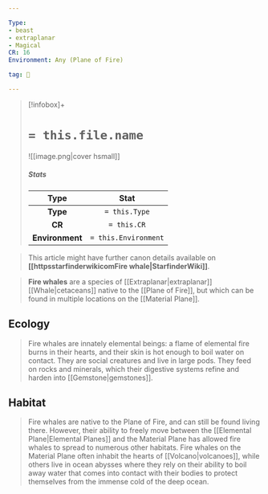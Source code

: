```yaml
---

Type:
- beast
- extraplanar
- Magical
CR: 16
Environment: Any (Plane of Fire)

tag: 👹

---
```


> [!infobox]+
> #  `= this.file.name`
> ![[image.png|cover hsmall]]
> ##### Stats
> Type | Stat |
> :---:|:---:|
> **Type** | `= this.Type` |
> **CR** | `= this.CR` |
> **Environment** | `= this.Environment` |







> This article might have further canon details available on **[[httpsstarfinderwikicomFire whale|StarfinderWiki]]**.


> **Fire whales** are a species of [[Extraplanar|extraplanar]] [[Whale|cetaceans]] native to the [[Plane of Fire]], but which can be found in multiple locations on the [[Material Plane]].


## Ecology

> Fire whales are innately elemental beings: a flame of elemental fire burns in their hearts, and their skin is hot enough to boil water on contact. They are social creatures and live in large pods. They feed on rocks and minerals, which their digestive systems refine and harden into [[Gemstone|gemstones]].


## Habitat

> Fire whales are native to the Plane of Fire, and can still be found living there. However, their ability to freely move between the [[Elemental Plane|Elemental Planes]] and the Material Plane has allowed fire whales to spread to numerous other habitats. Fire whales on the Material Plane often inhabit the hearts of [[Volcano|volcanoes]], while others live in ocean abysses where they rely on their ability to boil away water that comes into contact with their bodies to protect themselves from the immense cold of the deep ocean.







